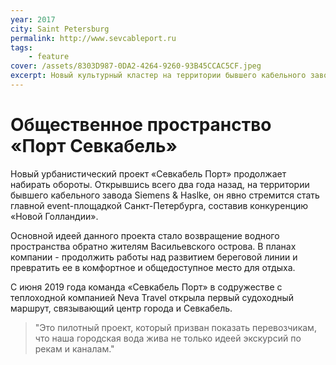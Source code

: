 ```yaml
---
year: 2017
city: Saint Petersburg
permalink: http://www.sevcableport.ru
tags:
    - feature
cover: /assets/8303D987-0DA2-4264-9260-93B45CCAC5CF.jpeg
excerpt: Новый культурный кластер на территории бывшего кабельного завода, открывшийся в 2017 году презентацией первого проекта “Waterfront".
---
```


# Общественное пространство «Порт Севкабель»

Новый урбанистический проект «Севкабель Порт» продолжает набирать обороты. Открывшись всего два года назад, на территории бывшего кабельного завода Siemens & Haslke, он явно стремится стать главной event-площадкой Санкт-Петербурга, составив конкуренцию «Новой Голландии».

Основной идеей данного проекта стало возвращение водного пространства обратно жителям Васильевского острова. В планах компании - продолжить работы над развитием береговой линии и превратить ее в комфортное и общедоступное место для отдыха.

С июня 2019 года команда «Севкабель Порт» в содружестве с теплоходной компанией Neva Travel открыла первый судоходный маршрут, связывающий центр города и Севкабель.

> "Это пилотный проект, который призван показать перевозчикам, что наша городская вода жива не только идеей экскурсий по рекам и каналам."
